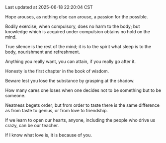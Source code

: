 Last updated at 2025-06-18 22:20:04 CST

Hope arouses, as nothing else can arouse, a passion for the possible.

Bodily exercise, when compulsory, does no harm to the body; but knowledge which is acquired under compulsion obtains no hold on the mind.

True silence is the rest of the mind; it is to the spirit what sleep is to the body, nourishment and refreshment.

Anything you really want, you can attain, if you really go after it.

Honesty is the first chapter in the book of wisdom.

Beware lest you lose the substance by grasping at the shadow.

How many cares one loses when one decides not to be something but to be someone.

Neatness begets order; but from order to taste there is the same difference as from taste to genius, or from love to friendship.

If we learn to open our hearts, anyone, including the people who drive us crazy, can be our teacher.

If I know what love is, it is because of you.

